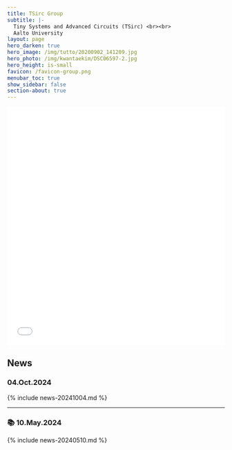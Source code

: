 ```yaml
---
title: TSirc Group
subtitle: |-
  Tiny Systems and Advanced Circuits (TSirc) <br><br>
  Aalto University
layout: page
hero_darken: true
hero_image: /img/tutto/20200902_141209.jpg
hero_photo: /img/kwantaekim/DSC06597-2.jpg
hero_height: is-small
favicon: /favicon-group.png
menubar_toc: true
show_sidebar: false
section-about: true
---
```


<style>
/* TOC */
.contents {position: sticky; top: 10%;}

/* News */
details > summary {list-style: none; cursor: pointer; font-size: 1.2em; font-weight: bold;}
details > summary::-webkit-details-marker {display: none;}
details > summary::marker {display: none;}
</style>

<iframe src="{{ site.base_url }}/visitor_overlay.html" width="100%" height="550" style="padding: 0; margin: 0; border: none;"></iframe>
<link href="{{ site.base_url }}/emoji.css" rel="stylesheet" type='text/css'>

## News

### <i class="fa-regular fa-handshake fa-lg"></i> 04.Oct.2024

{% include news-20241004.md %}

---

### 📚 10.May.2024

{% include news-20240510.md %}
